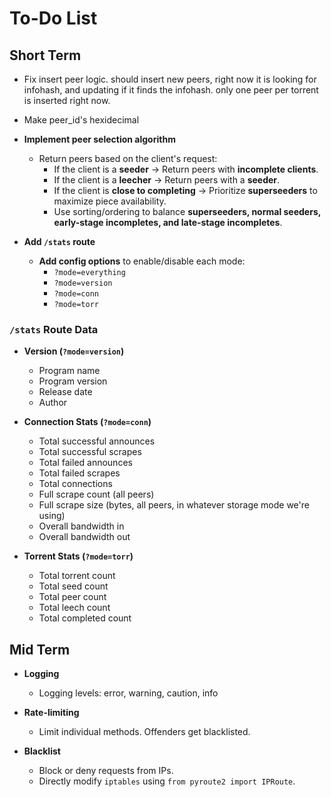 # To-Do List

## Short Term
- Fix insert peer logic. should insert new peers, right now it is looking for
  infohash, and updating if it finds the infohash. only one peer per torrent
  is inserted right now.

- Make peer_id's hexidecimal

- **Implement peer selection algorithm**  
  - Return peers based on the client's request:
    - If the client is a **seeder** → Return peers with **incomplete clients**.
    - If the client is a **leecher** → Return peers with a **seeder**.
    - If the client is **close to completing** → Prioritize **superseeders** to maximize piece availability.
    - Use sorting/ordering to balance **superseeders, normal seeders, early-stage incompletes, and late-stage incompletes**.

- **Add `/stats` route**
  - **Add config options** to enable/disable each mode:
    - `?mode=everything`
    - `?mode=version`
    - `?mode=conn`
    - `?mode=torr`

### `/stats` Route Data

- **Version (`?mode=version`)**
  - Program name  
  - Program version  
  - Release date  
  - Author  
  
- **Connection Stats (`?mode=conn`)**
  - Total successful announces  
  - Total successful scrapes  
  - Total failed announces  
  - Total failed scrapes  
  - Total connections  
  - Full scrape count (all peers)  
  - Full scrape size (bytes, all peers, in whatever storage mode we're using)  
  - Overall bandwidth in  
  - Overall bandwidth out  

- **Torrent Stats (`?mode=torr`)**
  - Total torrent count  
  - Total seed count  
  - Total peer count  
  - Total leech count  
  - Total completed count  

## Mid Term

- **Logging**
  - Logging levels: error, warning, caution, info

- **Rate-limiting**
  - Limit individual methods. Offenders get blacklisted.

- **Blacklist**
  - Block or deny requests from IPs.  
  - Directly modify `iptables` using `from pyroute2 import IPRoute`.
